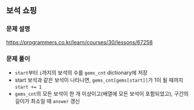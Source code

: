 ## 보석 쇼핑
### 문제 설명
https://programmers.co.kr/learn/courses/30/lessons/67258
### 문제 풀이
- ```start```부터 ```i```까지의 보석의 수를 ```gems_cnt``` dictionary에 저장
- start 보석과 같은 보석이 나타나면, ```gems_cnt[gems[start]]```가 1이 될 때까지 ```start += 1```
- ```gems_cnt```의 모든 보석이 한 개 이상이고(배열에 모든 보석이 포함되었고), 구간의 길이가 최소일 때 ```answer``` 갱신